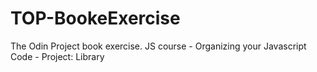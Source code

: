 # TOP-BookeExercise
The Odin Project book exercise. JS course - Organizing your Javascript Code - Project: Library
